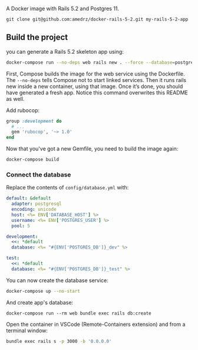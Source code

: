 A Docker image with Rails 5.2 and Postgres 11.

```
git clone git@github.com:amedrz/docker-rails-5-2.git my-rails-5-2-app
```

## Build the project

you can generate a Rails 5.2 skeleton app using:

```bash
docker-compose run --no-deps web rails new . --force --database=postgresql
```

First, Compose builds the image for the web service using the Dockerfile. The
`--no-deps` tells Compose not to start linked services. Then it runs rails new
inside a new container, using that image. Once it’s done, you should have
generated a fresh app. Notice this command overwrites this README as well.

Add rubocop:

```ruby
group :development do
  # ...
  gem 'rubocop', '~> 1.0'
end
```

Now that you've got a new Gemfile, you need to build the image again:

```bash
docker-compose build
```

### Connect the database

Replace the contents of `config/database.yml` with:

```yaml
default: &default
  adapter: postgresql
  encoding: unicode
  host: <%= ENV['DATABASE_HOST'] %>
  username: <%= ENV['POSTGRES_USER'] %>
  pool: 5

development:
  <<: *default
  database: <%= "#{ENV['POSTGRES_DB']}_dev" %>

test:
  <<: *default
  database: <%= "#{ENV['POSTGRES_DB']}_test" %>
```

You can now create the database service:

```bash
docker-compose up --no-start
```

And create app's database:
```
docker-compose run --rm web bundle exec rails db:create
```

Open the container in VSCode (Remote-Containers extension) and from a terminal window:

```bash
bundle exec rails s -p 3000 -b '0.0.0.0'
```
